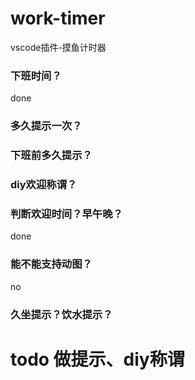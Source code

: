 # work-timer
vscode插件-摸鱼计时器

### 下班时间？
done
### 多久提示一次？

### 下班前多久提示？

### diy欢迎称谓？

### 判断欢迎时间？早午晚？
done
### 能不能支持动图？
no
### 久坐提示？饮水提示？

# todo 做提示、diy称谓

